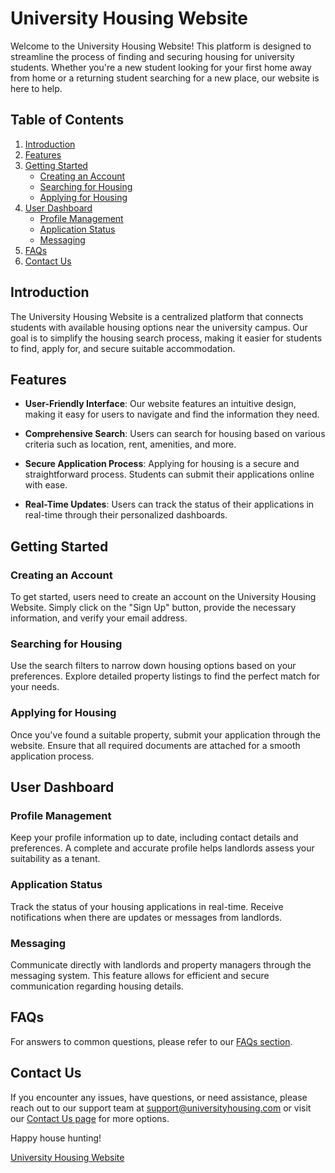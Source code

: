 # University Housing Website

Welcome to the University Housing Website! This platform is designed to streamline the process of finding and securing housing for university students. Whether you're a new student looking for your first home away from home or a returning student searching for a new place, our website is here to help.

## Table of Contents
1. [Introduction](#introduction)
2. [Features](#features)
3. [Getting Started](#getting-started)
   - [Creating an Account](#creating-an-account)
   - [Searching for Housing](#searching-for-housing)
   - [Applying for Housing](#applying-for-housing)
4. [User Dashboard](#user-dashboard)
   - [Profile Management](#profile-management)
   - [Application Status](#application-status)
   - [Messaging](#messaging)
5. [FAQs](#faqs)
6. [Contact Us](#contact-us)

## Introduction

The University Housing Website is a centralized platform that connects students with available housing options near the university campus. Our goal is to simplify the housing search process, making it easier for students to find, apply for, and secure suitable accommodation.

## Features

- **User-Friendly Interface**: Our website features an intuitive design, making it easy for users to navigate and find the information they need.

- **Comprehensive Search**: Users can search for housing based on various criteria such as location, rent, amenities, and more.

- **Secure Application Process**: Applying for housing is a secure and straightforward process. Students can submit their applications online with ease.

- **Real-Time Updates**: Users can track the status of their applications in real-time through their personalized dashboards.

## Getting Started

### Creating an Account

To get started, users need to create an account on the University Housing Website. Simply click on the "Sign Up" button, provide the necessary information, and verify your email address.

### Searching for Housing

Use the search filters to narrow down housing options based on your preferences. Explore detailed property listings to find the perfect match for your needs.

### Applying for Housing

Once you've found a suitable property, submit your application through the website. Ensure that all required documents are attached for a smooth application process.

## User Dashboard

### Profile Management

Keep your profile information up to date, including contact details and preferences. A complete and accurate profile helps landlords assess your suitability as a tenant.

### Application Status

Track the status of your housing applications in real-time. Receive notifications when there are updates or messages from landlords.

### Messaging

Communicate directly with landlords and property managers through the messaging system. This feature allows for efficient and secure communication regarding housing details.

## FAQs

For answers to common questions, please refer to our [FAQs section](FAQs.md).

## Contact Us

If you encounter any issues, have questions, or need assistance, please reach out to our support team at support@universityhousing.com or visit our [Contact Us page](contact.md) for more options.

Happy house hunting!

[University Housing Website](https://www.universityhousing.com)
